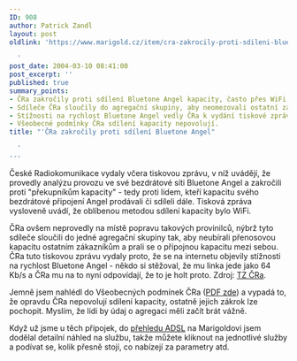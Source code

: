 ```yaml
---
ID: 908
author: Patrick Zandl
layout: post
oldlink: 'https://www.marigold.cz/item/cra-zakrocily-proti-sdileni-bluetone-angel

  '
post_date: 2004-03-10 08:41:00
post_excerpt: ''
published: true
summary_points:
- ČRa zakročily proti sdílení Bluetone Angel kapacity, často přes WiFi.
- Sdíleče ČRa sloučily do agregační skupiny, aby neomezovali ostatní zákazníky.
- Stížnosti na rychlost Bluetone Angel vedly ČRa k vydání tiskové zprávy.
- Všeobecné podmínky ČRa sdílení kapacity nepovolují.
title: "'ČRa zakročily proti sdílení Bluetone Angel"

  '
---
```


<p>
České Radiokomunikace vydaly včera tiskovou zprávu, v níž uvádějí, že provedly analýzu provozu ve své bezdrátové síti Bluetone Angel a zakročili proti "překupníkům kapacity" - tedy proti lidem, kteří kapacitu svého bezdrátové připojení Angel prodávali či sdíleli dále. Tisková zpráva vysloveně uvádí, že oblíbenou metodou sdílení kapacity bylo WiFi. </p>

<p>
ČRa ovšem neprovedly na místě popravu takových provinilců, nýbrž tyto sdíleče sloučili do jedné agregační skupiny tak, aby neubírali přenosovou kapacitu ostatním zákazníkům a prali se o přípojnou kapacitu mezi sebou. ČRa tuto tiskovou zprávu vydaly proto, že se na internetu objevily stížnosti na rychlost Bluetone Angel - někdo si stěžoval, že mu linka jede jako 64 Kb/s a ČRa mu na to nyní odpovídají, že to je holt proto. Zdroj: <A href="http://www.cra.cz/main.php?lang=3&amp;pageid=320&amp;detail=145" target=_blank>TZ ČRa</A>.</p>

<p>
Jemně jsem nahlédl do Všeobecných podmínek ČRa (<A href="http://www.bluetone.cz/doc/vseobecne_podminky_vts.pdf" target=_blank>PDF zde</A>)&#160;a vypadá to, že opravdu ČRa nepovolují sdílení kapacity, ostatně jejich zákrok lze pochopit. Myslím, že lidi by údaj o agregaci měli začít brát vážně. </p>

<p>
Když už jsme u těch přípojek, do <A href="/adsl">přehledu ADSL</A> na Marigoldovi jsem dodělal detailní náhled na službu, takže můžete kliknout na jednotlivé služby a podívat se, kolik přesně stojí, co nabízejí za parametry atd. </p>